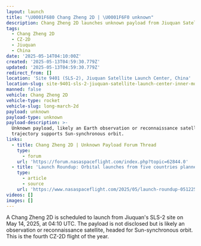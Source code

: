 ```yaml
---
layout: launch
title: "\U0001F680 Chang Zheng 2D | \U0001F6F0 unknown"
description: Chang Zheng 2D launches unknown payload from Jiuquan Satellite Launch Center.
tags:
  - Chang Zheng 2D
  - CZ-2D
  - Jiuquan
  - China
date: '2025-05-14T04:10:00Z'
created: '2025-05-13T04:59:30.779Z'
updated: '2025-05-13T04:59:30.779Z'
redirect_from: []
location: 'Site 9401 (SLS-2), Jiuquan Satellite Launch Center, China'
location-slug: site-9401-sls-2-jiuquan-satellite-launch-center-inner-mongolia-china
manned: false
vehicle: Chang Zheng 2D
vehicle-type: rocket
vehicle-slug: long-march-2d
payload: unknown
payload-type: unknown
payload-description: >-
  Unknown payload, likely an Earth observation or reconnaissance satellite,
  trajectory supports Sun-synchronous orbit.
links:
  - title: Chang Zheng 2D | Unknown Payload Forum Thread
    type:
      - forum
    url: 'https://forum.nasaspaceflight.com/index.php?topic=62844.0'
  - title: 'Launch Roundup: Orbital launches from five countries planned'
    type:
      - article
      - source
    url: 'https://www.nasaspaceflight.com/2025/05/launch-roundup-051225/'
videos: []
images: []
---
```

A Chang Zheng 2D is scheduled to launch from Jiuquan's SLS-2 site on May 14, 2025, at 04:10 UTC. The payload is not disclosed but is likely an observation or reconnaissance satellite, headed for Sun-synchronous orbit. This is the fourth CZ-2D flight of the year.
